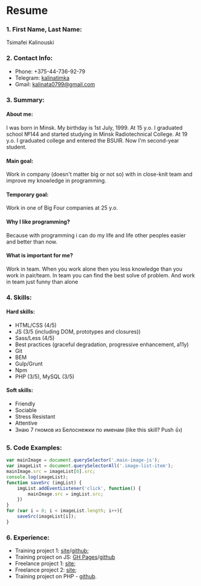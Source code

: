 # Resume

### 1. First Name, Last Name:
Tsimafei Kalinouski

### 2. Contact Info:
- Phone: +375-44-736-92-79
- Telegram: [kalinatimka](https://t.me/kalinatimka)
- Gmail: <kalinata0799@gmail.com>

### 3. Summary:

#### About me:
I was born in Minsk. My birthday is 1st July, 1999. At 15 y.o. I graduated school №144 and started studying in Minsk Radiotechnical College. At 19 y.o. I graduated college and entered the BSUIR. Now I'm second-year student.

#### Main goal:
Work in company (doesn't matter big or not so) with in close-knit team and improve my knowledge in programming.

#### Temporary goal: 
Work in one of Big Four companies at 25 y.o.

#### Why I like programming?
Because with programming i can do my life and life other peoples easier and better than now.

#### What is important for me?
Work in team. When you work alone then you less knowledge than you work in pair/team. In team you can find the best solve of problem. And work in team just funny than alone

### 4. Skills:

#### Hard skills:
- HTML/CSS (4/5)
- JS (3/5 (including DOM, prototypes and closures))
- Sass/Less (4/5)
- Best practices (graceful degradation, progressive enhancement, a11y)
- Git
- BEM
- Gulp/Grunt
- Npm
- PHP (3/5), MySQL (3/5)

#### Soft skills:
- Friendly
- Sociable
- Stress Resistant
- Attentive
- Знаю 7 гномов из Белоснежки по именам (like this skill? Push 👍)

### 5. Code Examples:

```javascript
var mainImage = document.querySelector('.main-image-js');
var imageList = document.querySelectorAll('.image-list-item');
mainImage.src = imageList[0].src;
console.log(imageList);
function saveSrc (imgList) {
    imgList.addEventListener('click', function() {
        mainImage.src = imgList.src;
    })
}
for (var i = 0; i < imageList.length; i++){
    saveSrc(imageList[i]);
}
```

### 6. Experience:
- Training project 1: [site](http://catenergy.kalinatimka.ru)/[github](https://github.com/kalinatimka/cat-energy);
- Training project on JS: [GH Pages](https://kalinatimka.github.io/code-and-magic)/[github](https://github.com/kalinatimka/code-and-magic)
- Freelance project 1: [site](http://freshfish.kalinatimka.ru);
- Freelance project 2: [site](http://gulpproject.kalinatimka.ru);
- Training project on PHP - [github](https://github.com/kalinatimka/yeticave).